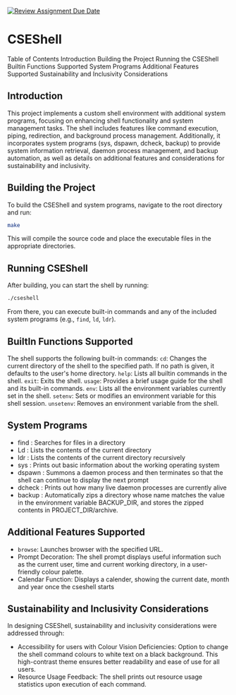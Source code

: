 [![Review Assignment Due Date](https://classroom.github.com/assets/deadline-readme-button-22041afd0340ce965d47ae6ef1cefeee28c7c493a6346c4f15d667ab976d596c.svg)](https://classroom.github.com/a/u16ttUuk)
# CSEShell
Table of Contents
Introduction
Building the Project
Running the CSEShell
Builtin Functions Supported
System Programs
Additional Features Supported
Sustainability and Inclusivity Considerations

## Introduction
This project implements a custom shell environment with additional system programs, focusing on enhancing shell functionality and system management tasks. The shell includes features like command execution, piping, redirection, and background process management. Additionally, it incorporates system programs (sys, dspawn, dcheck, backup) to provide system information retrieval, daemon process management, and backup automation, as well as details on additional features and considerations for sustainability and inclusivity.


## Building the Project

To build the CSEShell and system programs, navigate to the root directory and run:

```bash
make
```

This will compile the source code and place the executable files in the appropriate directories.

## Running CSEShell

After building, you can start the shell by running:

```bash
./cseshell
```

From there, you can execute built-in commands and any of the included system programs (e.g., `find`, `ld`, `ldr`).

## BuiltIn Functions Supported

The shell supports the following built-in commands:
`cd`: Changes the current directory of the shell to the specified path. If no path is given, it defaults to the user's home directory.
`help`: Lists all builtin commands in the shell.
`exit`: Exits the shell.
`usage`: Provides a brief usage guide for the shell and its built-in commands.
`env`: Lists all the environment variables currently set in the shell.
`setenv`: Sets or modifies an environment variable for this shell session.
`unsetenv`: Removes an environment variable from the shell.

## System Programs
- find : Searches for files in a directory
- Ld : Lists the contents of the current directory
- ldr : Lists the contents of the current directory recursively 
- sys : Prints out basic information about the working operating system
- dspawn : Summons a daemon process and then terminates so that the shell can continue to display the next prompt
- dcheck : Prints out how many live daemon processes are currently alive
- backup : Automatically zips a directory whose name matches the value in the environment variable BACKUP_DIR, and stores the zipped contents in PROJECT_DIR/archive.

## Additional Features Supported
- `browse`: Launches browser with the specified URL.
- Prompt Decoration: The shell prompt displays useful information such as the current user, time and current working directory, in a user-friendly colour palette.
- Calendar Function: Displays a calender, showing the current date, month and year once the cseshell starts

## Sustainability and Inclusivity Considerations
In designing CSEShell, sustainability and inclusivity considerations were addressed through:
- Accessibility for users with Colour Vision Deficiencies: Option to change the shell command colours to white text on a black background. This high-contrast theme ensures better readability and ease of use for all users.
- Resource Usage Feedback: The shell prints out resource usage statistics upon execution of each command.


